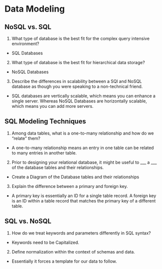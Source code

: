 # Data Modeling

## NoSQL vs. SQL

1. What type of database is the best fit for the complex query intensive environment?

- SQL Databases

2. What type of database is the best fit for hierarchical data storage?

- NoSQL Databases

3. Describe the differences in scalability between a SQl and NoSQL database as though you were speaking to a non-technical friend.

- SQL databases are vertically scalable, which means you can enhance a single server. Whereas NoSQL Databases are horizontally scalable, which means you can add more servers.

## SQL Modeling Techniques

1. Among data tables, what is a one-to-many relationship and how do we “relate” them?

- A one-to-many relationship means an entry in one table can be related to many entries in another table.

2. Prior to designing your relational database, it might be useful to ___ a ___ of the database tables and their relationships.

- Create a Diagram of the Database tables and their relationships

3. Explain the difference between a primary and foreign key.

- A primary key is essentially an ID for a single table record. A foreign key is an ID within a table record that matches the primary key of a different table.

## SQL vs. NoSQL

1. How do we treat keywords and parameters differently in SQL syntax?

- Keywords need to be Capitalized.

2. Define normalization within the context of schemas and data.

- Essentially it forces a template for our data to follow.

